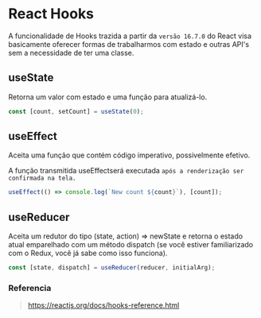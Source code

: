 # React Hooks

A funcionalidade de Hooks trazida a partir da `versão 16.7.0` do React visa basicamente oferecer formas de trabalharmos com estado e outras API's sem a necessidade de ter uma classe.

## useState

Retorna um valor com estado e uma função para atualizá-lo.

```javascript
const [count, setCount] = useState(0);
```

## useEffect

Aceita uma função que contém código imperativo, possivelmente efetivo.

A função transmitida useEffectserá executada `após a renderização ser confirmada na tela.`

```javascript
useEffect(() => console.log(`New count ${count}`), [count]);
```

## useReducer

Aceita um redutor do tipo (state, action) => newState e retorna o estado atual emparelhado com um método dispatch (se você estiver familiarizado com o Redux, você já sabe como isso funciona).

```javascript
const [state, dispatch] = useReducer(reducer, initialArg);
```

### Referencia

> https://reactjs.org/docs/hooks-reference.html